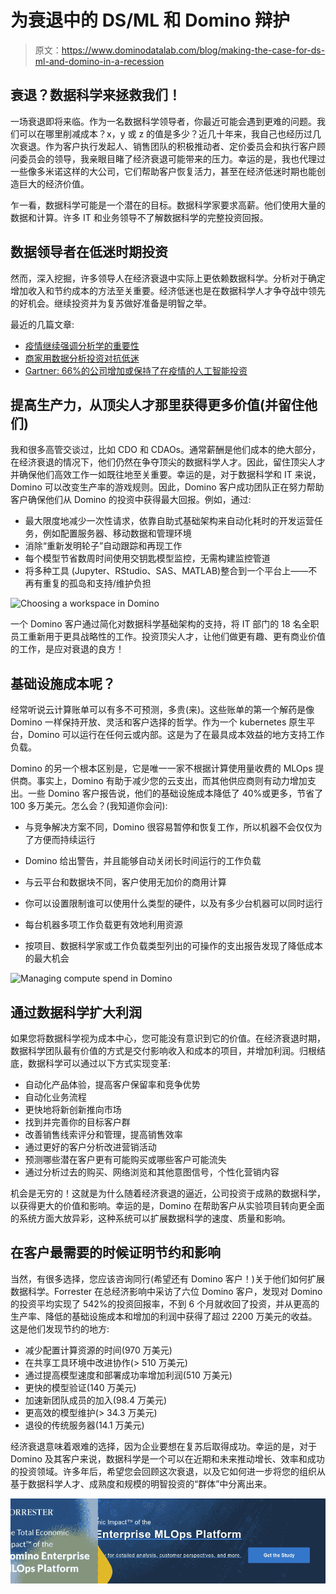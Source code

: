 # 为衰退中的 DS/ML 和 Domino 辩护

> 原文：<https://www.dominodatalab.com/blog/making-the-case-for-ds-ml-and-domino-in-a-recession>

## 衰退？数据科学来拯救我们！

一场衰退即将来临。作为一名数据科学领导者，你最近可能会遇到更难的问题。我们可以在哪里削减成本？x，y 或 z 的值是多少？近几十年来，我自己也经历过几次衰退。作为客户执行发起人、销售团队的积极推动者、定价委员会和执行客户顾问委员会的领导，我亲眼目睹了经济衰退可能带来的压力。幸运的是，我也代理过一些像多米诺这样的大公司，它们帮助客户恢复活力，甚至在经济低迷时期也能创造巨大的经济价值。

乍一看，数据科学可能是一个潜在的目标。数据科学家要求高薪。他们使用大量的数据和计算。许多 IT 和业务领导不了解数据科学的完整投资回报。

## 数据领导者在低迷时期投资

然而，深入挖掘，许多领导人在经济衰退中实际上更依赖数据科学。分析对于确定增加收入和节约成本的方法至关重要。经济低迷也是在数据科学人才争夺战中领先的好机会。继续投资并为复苏做好准备是明智之举。

最近的几篇文章:

*   [疫情继续强调分析学的重要性](https://www.techtarget.com/searchbusinessanalytics/news/252506987/Pandemic-continues-to-highlight-importance-of-analytics)
*   [商家用数据分析投资对抗低迷](https://www.computerweekly.com/news/2240113975/Businesses-spending-more-on-data-analytics)
*   [Gartner: 66%的公司增加或保持了在疫情的人工智能投资](https://www.gartner.com/en/newsroom/press-releases/2020-10-01-gartner-survey-revels-66-percent-of-orgnizations-increased-or-did-not-change-ai-investments-since-the-onset-of-covid-19)

## 提高生产力，从顶尖人才那里获得更多价值(并留住他们)

我和很多高管交谈过，比如 CDO 和 CDAOs。通常薪酬是他们成本的绝大部分，在经济衰退的情况下，他们仍然在争夺顶尖的数据科学人才。因此，留住顶尖人才并确保他们高效工作一如既往地至关重要。幸运的是，对于数据科学和 IT 来说，Domino 可以改变生产率的游戏规则。因此，Domino 客户成功团队正在努力帮助客户确保他们从 Domino 的投资中获得最大回报。例如，通过:

*   最大限度地减少一次性请求，依靠自助式基础架构来自动化耗时的开发运营任务，例如配置服务器、移动数据和管理环境
*   消除“重新发明轮子”自动跟踪和再现工作
*   每个模型节省数周时间使用交钥匙模型监控，无需构建监控管道
*   将多种工具 (Jupyter、RStudio、SAS、MATLAB)整合到一个平台上——不再有重复的孤岛和支持/维护负担

![Choosing a workspace in Domino](img/a744a44993e1867009bfbed1e30b2fde.png)

一个 Domino 客户通过简化对数据科学基础架构的支持，将 IT 部门的 18 名全职员工重新用于更具战略性的工作。投资顶尖人才，让他们做更有趣、更有商业价值的工作，是应对衰退的良方！

## 基础设施成本呢？

经常听说云计算账单可以有多不可预测，多贵(来)。这些账单的第一个解药是像 Domino 一样保持开放、灵活和客户选择的哲学。作为一个 kubernetes 原生平台，Domino 可以运行在任何云或内部。这是为了在最具成本效益的地方支持工作负载。

Domino 的另一个根本区别是，它是唯一一家不根据计算使用量收费的 MLOps 提供商。事实上，Domino 有助于减少您的云支出，而其他供应商则有动力增加支出。一些 Domino 客户报告说，他们的基础设施成本降低了 40%或更多，节省了 100 多万美元。怎么会？(我知道你会问):

*   与竞争解决方案不同，Domino 很容易暂停和恢复工作，所以机器不会仅仅为了方便而持续运行

*   Domino 给出警告，并且能够自动关闭长时间运行的工作负载
*   与云平台和数据块不同，客户使用无加价的商用计算
*   你可以设置限制谁可以使用什么类型的硬件，以及有多少台机器可以同时运行
*   每台机器多项工作负载更有效地利用资源
*   按项目、数据科学家或工作负载类型列出的可操作的支出报告发现了降低成本的最大机会

![Managing compute spend in Domino](img/8873410c5efafb144f6bfa519f9117bb.png)

## 通过数据科学扩大利润

如果您将数据科学视为成本中心，您可能没有意识到它的价值。在经济衰退时期，数据科学团队最有价值的方式是交付影响收入和成本的项目，并增加利润。归根结底，数据科学可以通过以下方式实现变革:

*   自动化产品体验，提高客户保留率和竞争优势
*   自动化业务流程
*   更快地将新创新推向市场
*   找到并完善你的目标客户群
*   改善销售线索评分和管理，提高销售效率
*   通过更好的客户分析改进营销活动
*   预测哪些潜在客户更有可能购买或哪些客户可能流失
*   通过分析过去的购买、网络浏览和其他意图信号，个性化营销内容

机会是无穷的！这就是为什么随着经济衰退的逼近，公司投资于成熟的数据科学，以获得更大的价值和影响。幸运的是，Domino 在帮助客户从实验项目转向更全面的系统方面大放异彩，这种系统可以扩展数据科学的速度、质量和影响。

## 在客户最需要的时候证明节约和影响

当然，有很多选择，您应该咨询同行(希望还有 Domino 客户！)关于他们如何扩展数据科学。Forrester 在总经济影响[](https://www.dominodatalab.com/domino-business-impact-forrester-tei-report/#:~:text=%2430%20million%20total%20economic%20impact%20over%20three%20years)中采访了六位 Domino 客户，发现对 Domino 的投资平均实现了 542%的投资回报率，不到 6 个月就收回了投资，并从更高的生产率、降低的基础设施成本和增加的利润中获得了超过 2200 万美元的收益。这是他们发现节约的地方:

*   减少配置计算资源的时间(970 万美元)
*   在共享工具环境中改进协作(> 510 万美元)
*   通过提高模型速度和部署成功率增加利润(510 万美元)
*   更快的模型验证(140 万美元)
*   加速新团队成员的加入(98.4 万美元)
*   更高效的模型维护(> 34.3 万美元)
*   退役的传统服务器(14.1 万美元)

经济衰退意味着艰难的选择，因为企业要想在复苏后取得成功。幸运的是，对于 Domino 及其客户来说，数据科学是一个可以在近期和未来推动增长、效率和成功的投资领域。许多年后，希望您会回顾这次衰退，以及它如何进一步将您的组织从基于数据科学人才、成熟度和规模的明智投资的“群体”中分离出来。

[![The Total Economic Impact of the  Domino Enterprise MLOps Platform  Download the full study for detailed analysis, customer perspectives, and more. Get the Study](img/5d7c2881d7ccd3268a93d4962b0870b3.png)](https://cta-redirect.hubspot.com/cta/redirect/6816846/f08e650b-9f1b-49ce-b1c1-9813083081a0)